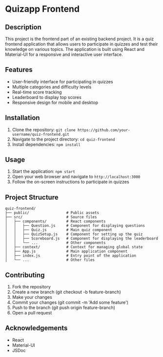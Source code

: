 # Quizapp Frontend

## Description
This project is the frontend part of an existing backend project. It is a quiz frontend application that allows users to participate in quizzes and test their knowledge on various topics. The application is built using React and Material-UI for a responsive and interactive user interface.

## Features 
* User-friendly interface for participating in quizzes
* Multiple categories and difficulty levels
* Real-time score tracking
* Leaderboard to display top scores
* Responsive design for mobile and desktop

## Installation

1. Clone the repository: `git clone https://github.com/your-username/quiz-frontend.git`
2. Navigate to the project directory: `cd quiz-frontend`
3. Install dependencies: `npm install`

## Usage

1. Start the application: `npm start`
2. Open your web browser and navigate to `http://localhost:3000`
3. Follow the on-screen instructions to participate in quizzes

## Project Structure

```plaintext
quiz-frontend/
├── public/                 # Public assets
├── src/                    # Source files
│   ├── components/         # React components
│   │   ├── Question.js     # Component for displaying questions
│   │   ├── Quiz.js         # Main quiz component
│   │   ├── QuizSetup.js    # Component for setting up the quiz
│   │   ├── Scoreboard.js   # Component for displaying the leaderboard
│   │   └── ...             # Other components
│   ├── context/            # Context for managing global state
│   ├── App.js              # Main application component
│   ├── index.js            # Entry point of the application
│   └── ...                 # Other files

```

## Contributing

1. Fork the repository
2. Create a new branch (git checkout -b feature-branch)
3. Make your changes
4. Commit your changes (git commit -m 'Add some feature')
5. Push to the branch (git push origin feature-branch)
6. Open a pull request

## Acknowledgements
* React
* Material-UI
* JSDoc